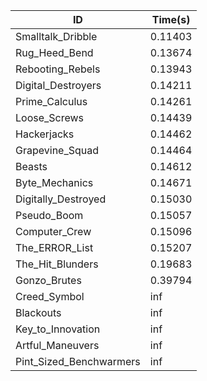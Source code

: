 |ID|Time(s)|
|-|-|
|Smalltalk_Dribble|0.11403|
|Rug_Heed_Bend|0.13674|
|Rebooting_Rebels|0.13943|
|Digital_Destroyers|0.14211|
|Prime_Calculus|0.14261|
|Loose_Screws|0.14439|
|Hackerjacks|0.14462|
|Grapevine_Squad|0.14464|
|Beasts|0.14612|
|Byte_Mechanics|0.14671|
|Digitally_Destroyed|0.15030|
|Pseudo_Boom|0.15057|
|Computer_Crew|0.15096|
|The_ERROR_List|0.15207|
|The_Hit_Blunders|0.19683|
|Gonzo_Brutes|0.39794|
|Creed_Symbol|inf|
|Blackouts|inf|
|Key_to_Innovation|inf|
|Artful_Maneuvers|inf|
|Pint_Sized_Benchwarmers|inf|
